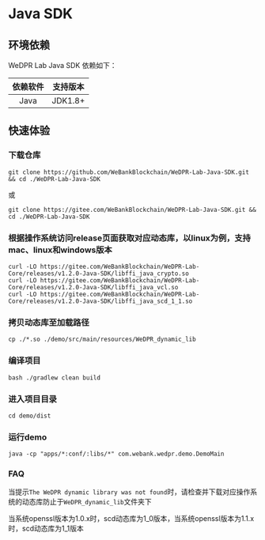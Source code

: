 # Java SDK

## 环境依赖

WeDPR Lab Java SDK 依赖如下：

| 依赖软件 | 支持版本 |
| :-: | :-: |
| Java | JDK1.8+ |

## 快速体验

### 下载仓库

```
git clone https://github.com/WeBankBlockchain/WeDPR-Lab-Java-SDK.git && cd ./WeDPR-Lab-Java-SDK
```

或

```
git clone https://gitee.com/WeBankBlockchain/WeDPR-Lab-Java-SDK.git && cd ./WeDPR-Lab-Java-SDK
```

### 根据操作系统访问release页面获取对应动态库，以linux为例，支持mac、linux和windows版本

```
curl -LO https://gitee.com/WeBankBlockchain/WeDPR-Lab-Core/releases/v1.2.0-Java-SDK/libffi_java_crypto.so
curl -LO https://gitee.com/WeBankBlockchain/WeDPR-Lab-Core/releases/v1.2.0-Java-SDK/libffi_java_vcl.so
curl -LO https://gitee.com/WeBankBlockchain/WeDPR-Lab-Core/releases/v1.2.0-Java-SDK/libffi_java_scd_1_1.so
```

### 拷贝动态库至加载路径

```
cp ./*.so ./demo/src/main/resources/WeDPR_dynamic_lib
```

### 编译项目

```
bash ./gradlew clean build
```

### 进入项目目录

```
cd demo/dist
```

### 运行demo

```
java -cp "apps/*:conf/:libs/*" com.webank.wedpr.demo.DemoMain
```

### FAQ

当提示`The WeDPR dynamic library was not found`时，请检查并下载对应操作系统的动态库防止于`WeDPR_dynamic_lib`文件夹下

当系统openssl版本为1.0.x时，scd动态库为1_0版本，当系统openssl版本为1.1.x时，scd动态库为1_1版本

